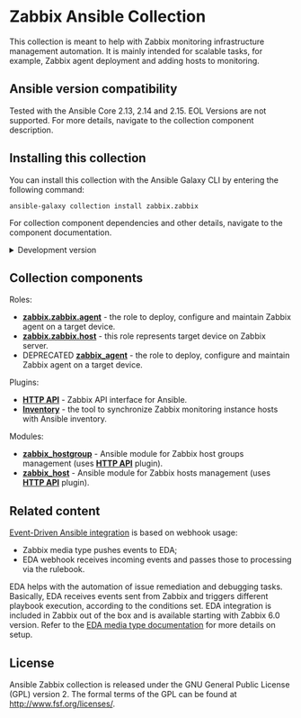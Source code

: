 # Zabbix Ansible Collection

This collection is meant to help with Zabbix monitoring infrastructure management automation.
It is mainly intended for scalable tasks, for example, Zabbix agent deployment and adding hosts to monitoring.


## Ansible version compatibility

Tested with the Ansible Core 2.13, 2.14 and 2.15. EOL Versions are not supported. For more details, navigate to the collection component description.


## Installing this collection

You can install this collection with the Ansible Galaxy CLI by entering the following command:

    ansible-galaxy collection install zabbix.zabbix

For collection component dependencies and other details, navigate to the component documentation.

<details>
  <summary>Development version</summary>
  Latest development version. Do not use it in production environment.

    ansible-galaxy collection install git+https://github.com/zabbix/ansible-collection.git

</details>


## Collection components

Roles:
  - [**zabbix.zabbix.agent**](https://github.com/zabbix/ansible-collection/blob/main/roles/agent/README.md) - the role to deploy, configure and maintain Zabbix agent on a target device.
  - [**zabbix.zabbix.host**](https://github.com/zabbix/ansible-collection/blob/main/roles/host/README.md) - this role represents target device on Zabbix server.
  - DEPRECATED [**zabbix_agent**](https://github.com/zabbix/ansible-collection/blob/main/roles/zabbix_agent/README.md) - the role to deploy, configure and maintain Zabbix agent on a target device.

Plugins:
  - [**HTTP API**](https://github.com/zabbix/ansible-collection/blob/main/plugins/README.md#http-api-plugin) - Zabbix API interface for Ansible.
  - [**Inventory**](https://github.com/zabbix/ansible-collection/blob/main/plugins/README.md#inventory-plugin) - the tool to synchronize Zabbix monitoring instance hosts with Ansible inventory.

Modules:
  - [**zabbix_hostgroup**](https://github.com/zabbix/ansible-collection/blob/main/plugins/README.md#hostgroup-module) - Ansible module for Zabbix host groups management (uses [**HTTP API**](https://github.com/zabbix/ansible-collection/blob/main/plugins/README.md#http-api-plugin) plugin).
  - [**zabbix_host**](https://github.com/zabbix/ansible-collection/blob/main/plugins/README.md#host-module) - Ansible module for Zabbix hosts management (uses [**HTTP API**](https://github.com/zabbix/ansible-collection/blob/main/plugins/README.md#http-api-plugin) plugin).

## Related content

[Event-Driven Ansible integration](https://www.zabbix.com/integrations/ansible#event_driven_ansible) is based on webhook usage:
  - Zabbix media type pushes events to EDA;
  - EDA webhook receives incoming events and passes those to processing via the rulebook.

EDA helps with the automation of issue remediation and debugging tasks. Basically, EDA receives events sent from Zabbix and triggers different playbook execution, according to the conditions set.
EDA integration is included in Zabbix out of the box and is available starting with Zabbix 6.0 version. Refer to the [EDA media type documentation](https://www.zabbix.com/integrations/ansible#event_driven_ansible) for more details on setup.

## License

Ansible Zabbix collection is released under the GNU General Public License (GPL) version 2. The formal terms of the GPL can be found at http://www.fsf.org/licenses/.